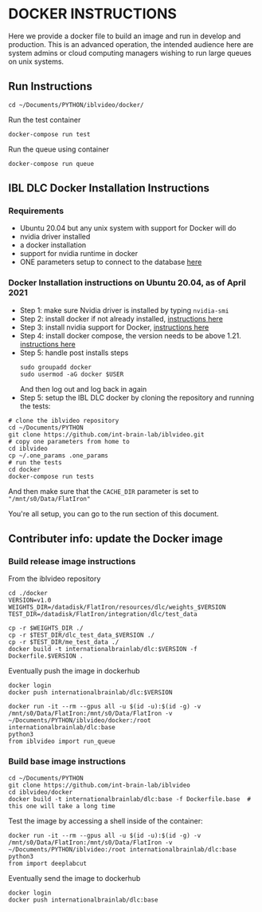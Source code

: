 # DOCKER INSTRUCTIONS
Here we provide a docker file to build an image and run in develop and production.
This is an advanced operation, the intended audience here are system admins or cloud computing managers wishing to run large queues on unix systems.

## Run Instructions
```shell
cd ~/Documents/PYTHON/iblvideo/docker/
```

Run the test container
``` shell
docker-compose run test
```

Run the queue using container
``` shell
docker-compose run queue
```

## IBL DLC Docker Installation Instructions
### Requirements
- Ubuntu 20.04 but any unix system with support for Docker will do
- nvidia driver installed
- a docker installation 
- support for nvidia runtime in docker
- ONE parameters setup to connect to the database [here](https://int-brain-lab.github.io/iblenv/one_docs/one_credentials.html) 

### Docker Installation instructions on Ubuntu 20.04, as of April 2021
-	Step 1: make sure Nvidia driver is installed by typing `nvidia-smi`
-	Step 2: install docker if not already installed, [instructions here](https://docs.docker.com/engine/install/ubuntu/)
-	Step 3: install nvidia support for Docker, [instructions here](https://docs.nvidia.com/datacenter/cloud-native/container-toolkit/install-guide.html#docker)
-   Step 4: install docker compose, the version needs to be above 1.21. [instructions here](https://docs.docker.com/compose/install/)
-   Step 5: handle post installs steps
    ```shell
    sudo groupadd docker
    sudo usermod -aG docker $USER
    ```
    And then log out and log back in again
-   Step 5: setup the IBL DLC docker by cloning the repository and running the tests:
```shell
# clone the iblvideo repository
cd ~/Documents/PYTHON
git clone https://github.com/int-brain-lab/iblvideo.git
# copy one parameters from home to
cd iblvideo
cp ~/.one_params .one_params
# run the tests
cd docker
docker-compose run tests
```
And then make sure that the `CACHE_DIR` parameter is set to `"/mnt/s0/Data/FlatIron"`

You're all setup, you can go to the run section of this document.

## Contributer info: update the Docker image
### Build release image instructions
From the iblvideo repository
```shell
cd ./docker
VERSION=v1.0
WEIGHTS_DIR=/datadisk/FlatIron/resources/dlc/weights_$VERSION
TEST_DIR=/datadisk/FlatIron/integration/dlc/test_data 

cp -r $WEIGHTS_DIR ./
cp -r $TEST_DIR/dlc_test_data_$VERSION ./
cp -r $TEST_DIR/me_test_data ./
docker build -t internationalbrainlab/dlc:$VERSION -f Dockerfile.$VERSION .
```

Eventually push the image in dockerhub
```shell
docker login
docker push internationalbrainlab/dlc:$VERSION
```

```shell
docker run -it --rm --gpus all -u $(id -u):$(id -g) -v /mnt/s0/Data/FlatIron:/mnt/s0/Data/FlatIron -v ~/Documents/PYTHON/iblvideo/docker:/root internationalbrainlab/dlc:base
python3
from iblvideo import run_queue
```

### Build base image instructions

```shell
cd ~/Documents/PYTHON
git clone https://github.com/int-brain-lab/iblvideo
cd iblvideo/docker
docker build -t internationalbrainlab/dlc:base -f Dockerfile.base  # this one will take a long time
```

Test the image by accessing a shell inside of the container:
```shell
docker run -it --rm --gpus all -u $(id -u):$(id -g) -v /mnt/s0/Data/FlatIron:/mnt/s0/Data/FlatIron -v ~/Documents/PYTHON/iblvideo:/root internationalbrainlab/dlc:base
python3
from import deeplabcut
```

Eventually send the image to dockerhub
```shell
docker login
docker push internationalbrainlab/dlc:base
```
